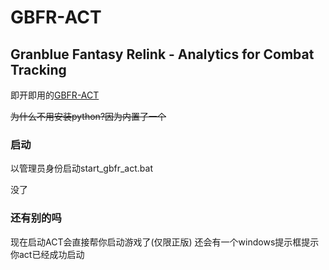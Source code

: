 # GBFR-ACT
## Granblue Fantasy Relink - Analytics for Combat Tracking

即开即用的[GBFR-ACT](https://github.com/nyaoouo/GBFR-ACT)

~~为什么不用安装python?因为内置了一个~~


### 启动
以管理员身份启动start_gbfr_act.bat

没了

### 还有别的吗

现在启动ACT会直接帮你启动游戏了(仅限正版)
还会有一个windows提示框提示你act已经成功启动
